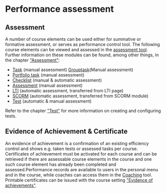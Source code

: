 # Performance assessment

## Assessment

A number of course elements can be used either for summative or formative assessment, or serves as performance control tool. The following course elements can be viewed and assessed in the [assessment tool](../learningresources/Using_Course_Tools.md#UsingCourseTools-_bewertungswerkzeug). Further information on these modules can be found, among other things, in the chapter ["Assessment"](../learningresources/Assessment.md):

* [Task](../learningresources/Assessment.md) (manual assessment)
  [Grouptask](../learningresources/Assessment.md)(Manual assessment)
* [Portfolio task](../learningresources/Assessment.md) (manual assessment)
* [Checklist](../learningresources/Assessment.md) (manual & automatic assessment)
* [Assessment](../learningresources/Assessment.md) (manual assessment)
* [LTI](../learningresources/Other.md) (automatic assessment, transferred from LTI page)
* [SCORM](../learningresources/Knowledge_Transfer.md) (automatic assessment, transferred from SCORM module)
* [Test](../learningresources/Assessment.md#Assessment-_test_kursbaustein) (automatic & manual assessment)

Refer to the chapter ["Test"](../learningresources/Test.md) for more information on creating and configuring tests.

## Evidence of Achievement & Certificate

An evidence of achievement is a confirmation of an existing efficiency control and shows e.g. taken tests or assessed tasks per course. Certificates of achievement must be activated for each course and can be retrieved if there are assessable course elements in the course and one such course element has already been completed and assessed.Performance records are available to users in the personal menu and in the course, while coaches can access them in the [Coaching](../area_modules/Coaching.md) tool. Printable certificates can be issued with the course setting ["Evidence of achievements"](../learningresources/Course_Settings.md).